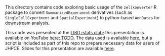 This directory contains code exploring basic usage of the `zellkonverter` R package to convert `SummarizedExperiment` derivatives (such as `SingleCellExperiment` and `SpatialExperiment`) to python-based `AnnData`s for downstream analysis.

This code was presented at the [LIBD rstats club](http://research.libd.org/rstatsclub/); this presentation is available on YouTube [here: TODO](). The data used is available [here](http://research.libd.org/spatialLIBD/#raw-data), but a script is included as part of this repo to prepare necessary data for users of JHPCE. Slides for this presentation are available [here](https://docs.google.com/presentation/d/1V4N7xnRSGKkgo7ySnwjmqaW8S9ABCjb8zu9g3aWQ0Ak/edit?usp=sharing).
